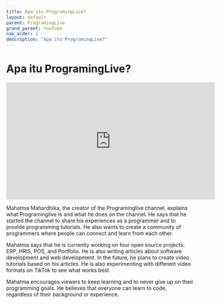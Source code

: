 ```yaml
---
title: Apa itu ProgramingLive?
layout: default
parent: ProgramingLive
grand_parent: YouTube
nav_order: 2
description: "Apa itu ProgramingLive?"
---
```


# Apa itu ProgramingLive?

<iframe width="560" height="315" src="https://www.youtube.com/embed/oxlI3UeoD3k?si=binXH01yzPpKscV-" title="YouTube video player" frameborder="0" allow="accelerometer; autoplay; clipboard-write; encrypted-media; gyroscope; picture-in-picture; web-share" referrerpolicy="strict-origin-when-cross-origin" allowfullscreen></iframe>

Mahatma Mahardhika, the creator of the Programinglive channel, explains what Programinglive is and what he does on the channel. He says that he started the channel to share his experiences as a programmer and to provide programming tutorials. He also wants to create a community of programmers where people can connect and learn from each other.

Mahatma says that he is currently working on four open source projects: ERP, HRIS, POS, and Portfolio. He is also writing articles about software development and web development. In the future, he plans to create video tutorials based on his articles. He is also experimenting with different video formats on TikTok to see what works best.

Mahatma encourages viewers to keep learning and to never give up on their programming goals. He believes that everyone can learn to code, regardless of their background or experience.
